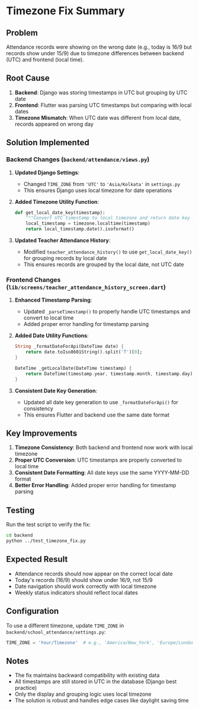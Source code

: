 # Timezone Fix Summary

## Problem
Attendance records were showing on the wrong date (e.g., today is 16/9 but records show under 15/9) due to timezone differences between backend (UTC) and frontend (local time).

## Root Cause
1. **Backend**: Django was storing timestamps in UTC but grouping by UTC date
2. **Frontend**: Flutter was parsing UTC timestamps but comparing with local dates
3. **Timezone Mismatch**: When UTC date was different from local date, records appeared on wrong day

## Solution Implemented

### Backend Changes (`backend/attendance/views.py`)

1. **Updated Django Settings**:
   - Changed `TIME_ZONE` from `'UTC'` to `'Asia/Kolkata'` in `settings.py`
   - This ensures Django uses local timezone for date operations

2. **Added Timezone Utility Function**:
   ```python
   def get_local_date_key(timestamp):
       """Convert UTC timestamp to local timezone and return date key in YYYY-MM-DD format"""
       local_timestamp = timezone.localtime(timestamp)
       return local_timestamp.date().isoformat()
   ```

3. **Updated Teacher Attendance History**:
   - Modified `teacher_attendance_history()` to use `get_local_date_key()` for grouping records by local date
   - This ensures records are grouped by the local date, not UTC date

### Frontend Changes (`lib/screens/teacher_attendance_history_screen.dart`)

1. **Enhanced Timestamp Parsing**:
   - Updated `_parseTimestamp()` to properly handle UTC timestamps and convert to local time
   - Added proper error handling for timestamp parsing

2. **Added Date Utility Functions**:
   ```dart
   String _formatDateForApi(DateTime date) {
       return date.toIso8601String().split('T')[0];
   }
   
   DateTime _getLocalDate(DateTime timestamp) {
       return DateTime(timestamp.year, timestamp.month, timestamp.day);
   }
   ```

3. **Consistent Date Key Generation**:
   - Updated all date key generation to use `_formatDateForApi()` for consistency
   - This ensures Flutter and backend use the same date format

## Key Improvements

1. **Timezone Consistency**: Both backend and frontend now work with local timezone
2. **Proper UTC Conversion**: UTC timestamps are properly converted to local time
3. **Consistent Date Formatting**: All date keys use the same YYYY-MM-DD format
4. **Better Error Handling**: Added proper error handling for timestamp parsing

## Testing

Run the test script to verify the fix:
```bash
cd backend
python ../test_timezone_fix.py
```

## Expected Result

- Attendance records should now appear on the correct local date
- Today's records (16/9) should show under 16/9, not 15/9
- Date navigation should work correctly with local timezone
- Weekly status indicators should reflect local dates

## Configuration

To use a different timezone, update `TIME_ZONE` in `backend/school_attendance/settings.py`:
```python
TIME_ZONE = 'Your/Timezone'  # e.g., 'America/New_York', 'Europe/London'
```

## Notes

- The fix maintains backward compatibility with existing data
- All timestamps are still stored in UTC in the database (Django best practice)
- Only the display and grouping logic uses local timezone
- The solution is robust and handles edge cases like daylight saving time
